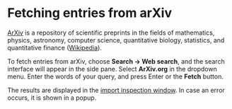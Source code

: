 # Fetching entries from arXiv

[ArXiv](https://arxiv.org/) is a repository of scientific preprints in the fields of mathematics, physics, astronomy, computer science, quantitative biology, statistics, and quantitative finance \([Wikipedia](https://en.wikipedia.org/wiki/ArXiv)\).

To fetch entries from arXiv, choose **Search → Web search**, and the search interface will appear in the side pane. Select **ArXiv.org** in the dropdown menu. Enter the words of your query, and press Enter or the **Fetch** button.

The results are displayed in the [import inspection window](../import-export/README.md). In case an error occurs, it is shown in a popup.

